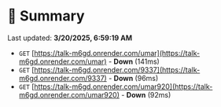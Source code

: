 # 📖 Summary
Last updated: **3/20/2025, 6:59:19 AM**

- `GET` [https://talk-m6gd.onrender.com/umar](https://talk-m6gd.onrender.com/umar) - **Down** (141ms)
- `GET` [https://talk-m6gd.onrender.com/9337](https://talk-m6gd.onrender.com/9337) - **Down** (96ms)
- `GET` [https://talk-m6gd.onrender.com/umar920](https://talk-m6gd.onrender.com/umar920) - **Down** (92ms)

